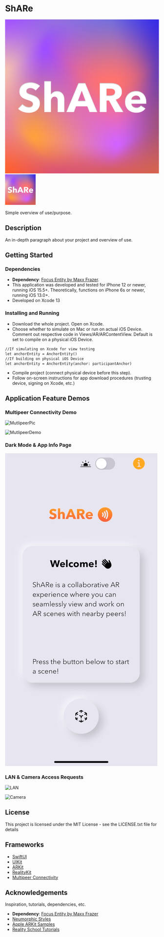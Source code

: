 # ShARe
![Icon](/docs/images/icon.png)
<img src="/docs/images/icon.png" alt="Icon" title="AppIcon" width="100" height="100" /> 

Simple overview of use/purpose.

## Description

An in-depth paragraph about your project and overview of use.

## Getting Started

### Dependencies

* **Dependency**: [Focus Entity by Maxx Frazer](https://github.com/maxxfrazer/FocusEntity).
* This application was developed and tested for iPhone 12 or newer, running iOS 15.5+. Theoretically, functions on iPhone 6s or newer, running iOS 13.0+.
* Developed on Xcode 13

### Installing and Running

* Download the whole project. Open on Xcode.
* Choose whether to simulate on Mac or run on actual iOS Device. Comment out respective code in Views/AR/ARContentView. Default is set to compile on a physical iOS Device.
```
//If simulating on Xcode for view testing
let anchorEntity = AnchorEntity()
//If building on physical iOS Device
let anchorEntity = AnchorEntity(anchor: participantAnchor)
```
* Compile project (connect physical device before this step).
* Follow on-screen instructions for app download procedures (trusting device, signing on Xcode, etc.)

## Application Feature Demos

### Multipeer Connectivity Demo
![MutlipeerPic](/docs/images/multipeer_picture.png)

![MutlipeerDemo](/docs/gifs/multipeer_demo.gif)

### Dark Mode & App Info Page
![DarkMode](/docs/gifs/dark_mode_demo.gif)

### LAN & Camera Access Requests
![LAN](/docs/images/LAN_access.png)

![Camera](/docs/images/camera_access.png)

## License

This project is licensed under the MIT License - see the LICENSE.txt file for details

## Frameworks
* [SwiftUI](https://developer.apple.com/documentation/swiftui/)
* [UIKit](https://developer.apple.com/documentation/uikit/)
* [ARKit](https://developer.apple.com/documentation/arkit/)
* [RealityKit](https://developer.apple.com/documentation/realitykit/)
* [Multipeer Connectivity](https://developer.apple.com/documentation/multipeerconnectivity)

## Acknowledgements

Inspiration, tutorials, dependencies, etc.
* **Dependency**: [Focus Entity by Maxx Frazer](https://github.com/maxxfrazer/FocusEntity)
* [Neumorphic Styles](https://www.hackingwithswift.com/articles/213/how-to-build-neumorphic-designs-with-swiftui)
* [Apple ARKit Samples](https://developer.apple.com/documentation/arkit/)
* [Reality School Tutorials](https://www.youtube.com/c/realityschool/videos)
